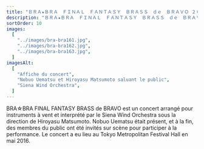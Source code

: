 ```yaml
---
title: "ＢＲＡ★ＢＲＡ　ＦＩＮＡＬ　ＦＡＮＴＡＳＹ　ＢＲＡＳＳ　ｄｅ　ＢＲＡＶＯ ２０１６"
description: "ＢＲＡ★ＢＲＡ　ＦＩＮＡＬ　ＦＡＮＴＡＳＹ　ＢＲＡＳＳ　ｄｅ　ＢＲＡＶＯ - Tokyo (2016)"
sortOrder: 10
images:
  [
    "../images/bra-bra161.jpg",
    "../images/bra-bra162.jpg",
    "../images/bra-bra163.jpg",
  ]
imagesAlt:
  [
    "Affiche du concert",
    "Nobuo Uematsu et Hiroyasu Matsumoto saluant le public",
    "Siena Wind Orchestra",
  ]
---
```


BRA☆BRA FINAL FANTASY BRASS de BRAVO est un concert arrangé pour instruments à vent et interprété par le Siena Wind Orchestra sous la direction de Hiroyasu Matsumoto. Nobuo Uematsu était présent, et à la fin, des membres du public ont été invités sur scène pour participer à la performance. Le concert a eu lieu au Tokyo Metropolitan Festival Hall en mai 2016.
